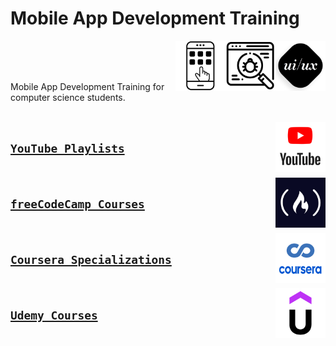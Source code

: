 # Mobile App Development Training

<a href="/mobile-app-development.md"><img align="right" width="80" src="https://github.com/cs-MohamedAyman/cs-MohamedAyman/blob/master/logos/ui-ux.png"></img></a>
<a href="/mobile-app-development.md"><img align="right" width="80" src="https://github.com/cs-MohamedAyman/cs-MohamedAyman/blob/master/logos/software-testing.png"></img></a>
<a href="/mobile-app-development.md"><img align="right" width="80" src="https://github.com/cs-MohamedAyman/cs-MohamedAyman/blob/master/logos/mobile-development.png"></img></a>
<br><br><br>

Mobile App Development Training for computer science students.

<br>
<a href="https://github.com/cs-MohamedAyman/elearning-platforms/blob/master/youtube-playlists/software-engineering.md"><img align="right" width="80" src="https://github.com/cs-MohamedAyman/cs-MohamedAyman/blob/master/logos/youtube.png"></img></a>

## [`YouTube Playlists`](https://github.com/cs-MohamedAyman/elearning-platforms/blob/master/youtube-playlists/software-engineering.md)

<br>
<a href="https://github.com/cs-MohamedAyman/elearning-platforms/blob/master/freecodecamp-courses/software-engineering.md"><img align="right" width="80" src="https://github.com/cs-MohamedAyman/cs-MohamedAyman/blob/master/logos/freecodecamp.png"></img></a>

## [`freeCodeCamp Courses`](https://github.com/cs-MohamedAyman/elearning-platforms/blob/master/freecodecamp-courses/software-engineering.md)

<br>
<a href="https://github.com/cs-MohamedAyman/elearning-platforms/blob/master/coursera-specializations/software-engineering.md"><img align="right" width="80" src="https://github.com/cs-MohamedAyman/cs-MohamedAyman/blob/master/logos/coursera.png"></img></a>

## [`Coursera Specializations`](https://github.com/cs-MohamedAyman/elearning-platforms/blob/master/coursera-specializations/software-engineering.md)

<br>
<a href="https://github.com/cs-MohamedAyman/elearning-platforms/blob/master/udemy-courses/software-engineering/README.md"><img align="right" width="80" src="https://github.com/cs-MohamedAyman/cs-MohamedAyman/blob/master/logos/udemy.png"></img></a>

## [`Udemy Courses`](https://github.com/cs-MohamedAyman/elearning-platforms/blob/master/udemy-courses/software-engineering/README.md)
